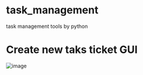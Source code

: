 # task_management
task management tools by python

# Create new taks ticket GUI
![image](https://user-images.githubusercontent.com/58909271/79628620-74e0b500-817d-11ea-9927-f3765bf10860.png)
